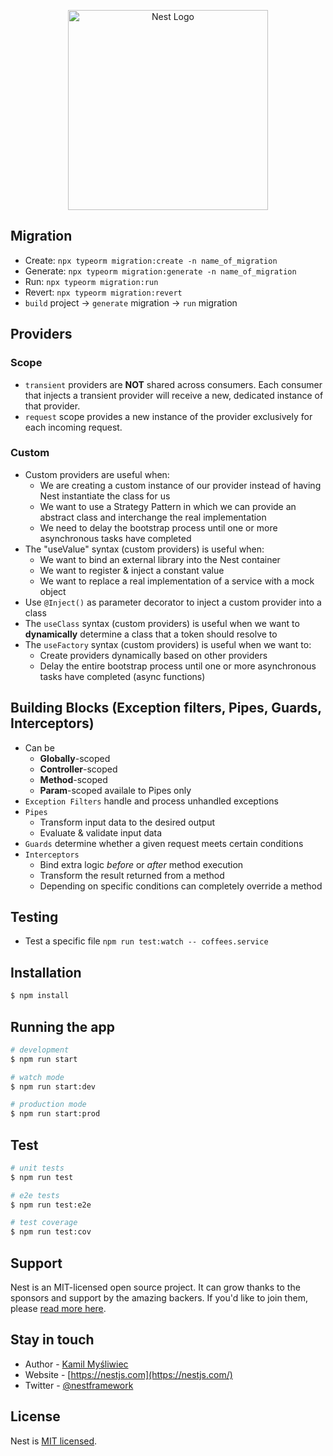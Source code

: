 <p align="center">
  <a href="http://nestjs.com/" target="blank"><img src="https://nestjs.com/img/logo_text.svg" width="320" alt="Nest Logo" /></a>
</p>

## Migration

- Create: `npx typeorm migration:create -n name_of_migration`
- Generate: `npx typeorm migration:generate -n name_of_migration`
- Run: `npx typeorm migration:run`
- Revert: `npx typeorm migration:revert`
- `build` project -> `generate` migration -> `run` migration

## Providers

### Scope

- `transient` providers are **NOT** shared across consumers. Each consumer that injects a transient provider will receive a new, dedicated instance of that provider.
- `request` scope provides a new instance of the provider exclusively for each incoming request.

### Custom

- Custom providers are useful when:
  - We are creating a custom instance of our provider instead of having Nest instantiate the class for us
  - We want to use a Strategy Pattern in which we can provide an abstract class and interchange the real implementation
  - We need to delay the bootstrap process until one or more asynchronous tasks have completed
- The "useValue" syntax (custom providers) is useful when:
  - We want to bind an external library into the Nest container
  - We want to register & inject a constant value
  - We want to replace a real implementation of a service with a mock object
- Use `@Inject()` as parameter decorator to inject a custom provider into a class
- The `useClass` syntax (custom providers) is useful when we want to **dynamically** determine a class that a token should resolve to
- The `useFactory` syntax (custom providers) is useful when we want to:
  - Create providers dynamically based on other providers
  - Delay the entire bootstrap process until one or more asynchronous tasks have completed (async functions)

## Building Blocks (Exception filters, Pipes, Guards, Interceptors)

- Can be
  - **Globally**-scoped
  - **Controller**-scoped
  - **Method**-scoped
  - **Param**-scoped availale to Pipes only
- `Exception Filters` handle and process unhandled exceptions
- `Pipes`
  - Transform input data to the desired output
  - Evaluate & validate input data
- `Guards` determine whether a given request meets certain conditions
- `Interceptors`
  - Bind extra logic _before_ or _after_ method execution
  - Transform the result returned from a method
  - Depending on specific conditions can completely override a method

## Testing
- Test a specific file `npm run test:watch -- coffees.service`
## Installation

```bash
$ npm install
```

## Running the app

```bash
# development
$ npm run start

# watch mode
$ npm run start:dev

# production mode
$ npm run start:prod
```

## Test

```bash
# unit tests
$ npm run test

# e2e tests
$ npm run test:e2e

# test coverage
$ npm run test:cov
```

## Support

Nest is an MIT-licensed open source project. It can grow thanks to the sponsors and support by the amazing backers. If you'd like to join them, please [read more here](https://docs.nestjs.com/support).

## Stay in touch

- Author - [Kamil Myśliwiec](https://kamilmysliwiec.com)
- Website - [https://nestjs.com](https://nestjs.com/)
- Twitter - [@nestframework](https://twitter.com/nestframework)

## License

Nest is [MIT licensed](LICENSE).
